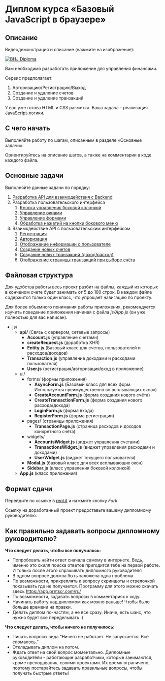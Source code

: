 # Диплом курса «Базовый JavaScript в браузере»

## Описание

Видеодемонстрация и описание (нажмите на изображение):

[![BHJ Diploma](https://img.youtube.com/vi/zXOyBIajWsM/0.jpg)](https://www.youtube.com/watch?v=zXOyBIajWsM)


Вам необходимо разработать приложение для 
управления финансами.

Сервис предполагает:

1. Авторизацию/Регистрацию/Выход
2. Создание и удаление счетов
3. Создание и удаление транзакций 

У вас уже готова HTML и CSS разметка. Ваша задача - реализация
JavaScript-логики.

## С чего начать

Выполняйте работу по шагам, описанным 
в разделе «Основные задачи».

Ориентируйтесь на описание шагов, а также на комментарии
в коде каждого файла.

## Основные задачи

Выполняйте данные задачи по порядку:

1. [Разработка API для взаимодействия с Backend](./md/api.md)
2. Разработка пользовательского интерфейса
    1. [Кнопка управления боковой колонкой](./md/sidebar-toggle.md) 
    2. [Управление окнами](./md/modals.md)
    3. [Управление формами](./md/async-forms.md)
    4. [Обработка нажатий на кнопки бокового меню](./md/sidebar-links.md)
3. Взаимодействие API с пользовательским интерфейсом
    1. [Регистрация](./md/register.md)
    2. [Авторизация](./md/login.md)
    2. [Отображение информации о пользователе](./md/user-widget.md)
    3. [Создание новых счетов](./md/create-accounts.md)
    4. [Создание новых транзакций (доход/расход)](./md/create-transactions.md)
    5. [Отображение страницы транзакций при выборе счёта](./md/display-transactions.md)

## Файловая структура

Для удобства работы весь проект разбит на файлы,
каждый из которых в конченом счете будет 
занимать от 5 до 100 строк. В каждом файле содержится только
один класс, что упрощает навигацию по проекту.

Для более объемного понимания работы приложения,
рекомендуется изучить поведение приложения начиная с файла
*js/App.js* (он уже полностью для вас написан).

- js/
    - __api/__ (Связь с сервером, сетевые запросы)
        - __Account.js__ (управление счетами)
        - __createRequest.js__ (доработка XHR)
        - __Entity.js__ (Базовый класс для счетов, пользователей и расходов/доходов)
        - __Transaction.js__ (управление доходами и расходами пользователя)
        - __User.js__ (регистрация/авторизация/вход в приложение)
    - ui/
        - forms/ (формы приложения)
            - __AsyncForm.js__ (Базовый класс для всех форм. Используется преимущественно во всплывающих окнах)
            - __CreateAccountForm.js__ (форма создания нового счёта)
            - __CreateTransactionForm.js__ (форма создания нового расхода/дохода)
            - __LoginForm.js__ (форма входа)
            - __RegisterForm.js__ (форма регистрации)
        - pages/ (страницы приложения)
            - __TransactionPage.js__ (страница расходов и доходов конкретного счёта)
        - widgets/
            - __AccountsWidget.js__ (виджет управления счетами)
            - __TransactionsWidget.js__ (виджет управления расходами и доходами)
            - __UserWidget.js__ (виджет текущего пользователя)
        - __Modal.js__ (базовый класс для всех всплывающих окон)
        - __Sidebar.js__ (класс управления боковой колонкой)
    - __App.js__ (класс приложения)
    
## Формат сдачи

Перейдите по ссылке в [repl.it](https://repl.it/@NKhashchanov/bhj-diplom)
и нажмите кнопку *Fork*.

Ссылку на доработанный проект предоставьте вашему дипломному руководителю.

## Как правильно задавать вопросы дипломному руководителю?

**Что следует делать, чтобы все получилось:**

-   Попробовать найти ответ сначала самому в интернете. Ведь, именно это скилл поиска ответов пригодится тебе на первой работе. И только после этого спрашивать дипломного руководителя
-   В одном вопросе должна быть заложена одна проблема
-   По возможности, прикреплять к вопросу скриншоты и стрелочкой показывать где не получается. Программу для этого можно скачать здесь https://app.prntscr.com/ru/
-   По возможности, задавать вопросы в комментариях к коду.
-   Начинать работу над дипломом как можно раньше! Чтобы было больше времени на правки.
-   Делать диплом по-частям, а не все сразу. Иначе, есть шанс, что нужно будет все переделывать :)

**Что следует делать, чтобы ничего не получилось:**

-   Писать вопросы вида “Ничего не работает. Не запускается. Всё сломалось.”
-   Откладывать диплом на потом.
-   Ждать ответ на свой вопрос моментально. Дипломные руководители - работающие разработчики, которые занимаются, кроме преподавания, своими проектами. Их время ограничено, поэтому постарайтесь задавать правильные вопросы, чтобы получать быстрые ответы!
